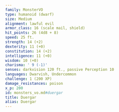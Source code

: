 ```yaml
---
family: MonsterVO
type: humanoid (dwarf)
size: Medium
alignment: lawful evil
armor_class: 16 (scale mail, shield)
hit_points: 26 (4d8 + 8)
speed: 25 ft.
strength: 14 (+2)
dexterity: 11 (+0)
constitution: 14 (+2)
intelligence: 11 (+0)
wisdom: 10 (+0)
charisma: ' 9 (-1)'
senses: darkvision 120 ft., passive Perception 10
languages: Dwarvish, Undercommon
challenge: 1 (200 XP)
damage_resistances: poison
x_p: 200
id: monsters_vo.md#duergar
title: Duergar
alias: Duergar
---
```


